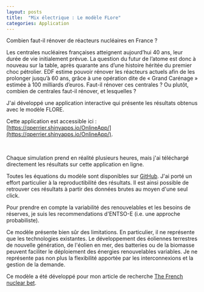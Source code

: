 ```yaml
---
layout: posts
title:  "Mix électrique : Le modèle FLore"
categories: Application
---
```



Combien faut-il rénover de réacteurs nucléaires en France ? 

Les centrales nucléaires françaises atteignent aujourd’hui 40 ans, leur durée de vie initialement prévue. La question du futur de l’atome est donc à nouveau sur la table, après quarante ans d’une histoire héritée du premier choc pétrolier. EDF estime pouvoir rénover les réacteurs actuels afin de les prolonger jusqu’à 60 ans, grâce à une opération dite de « Grand Carénage » estimée à 100 milliards d’euros. Faut-il rénover ces centrales ? Ou plutôt, combien de centrales faut-il rénover, et lesquelles ?

J'ai développé une application interactive qui présente les résultats obtenus avec le modèle FLORE. 

Cette application est accessible ici : [https://qperrier.shinyapps.io/OnlineApp/](https://qperrier.shinyapps.io/OnlineApp/).

<br/>

Chaque simulation prend en réalité plusieurs heures, mais j'ai téléchargé directement les résultats sur cette application en ligne.

Toutes les équations du modèle sont disponibles sur <a href="https://github.com/QuentinPerrier/Flore">GitHub</a>. J'ai porté un effort particulier à la reproductibilité des résultats. Il est ainsi possible de retrouver ces résultats à partir des données brutes au moyen d'une seul click.

Pour prendre en compte la variabilité des renouvelables et les besoins de réserves, je suis les recommendations d'ENTSO-E (i.e. une approche probabiliste).

Ce modèle présente bien sûr des limitations. En particulier, il ne représente que les technologies existantes. Le développement des éoliennes terrestres de nouvelle génération, de l'éolien en mer, des batteries ou de la biomasse peuvent faciliter le déploiement des énergies renouvelables variables. Je ne représente pas non plus la flexibilité apportée par les interconnexions et la gestion de la demande.

Ce modèle a été développé pour mon article de recherche <a class="work" href = "http://www.feem.it/en/publications/feem-working-papers-note-di-lavoro-series/the-french-nuclear-bet/">The French nuclear bet</a>.

<br/>

<!-- <div class="shiny-app-frame">
	<iframe src="https://qperrier.shinyapps.io/OnlineApp/" width="100%" height="1110px;" frameBorder="0">
	</iframe>
</div> -->